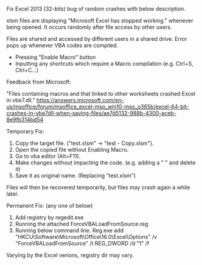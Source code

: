 Fix Excel 2013 (32-bits) bug of random crashes with below description.

xlsm files are displaying "Microsoft Excel has stopped working." whenever being opened.
It occurs randomly after file access by other users.

  Files are shared and accessed by different users in a shared drive.
  Error pops up whenever VBA codes are compiled. 
  - Pressing "Enable Macro" button
  - Inputting any shortcuts which require a Macro compilation (e.g. Ctrl+S, Ctrl+C...)

Feedback from Microsoft:

  "Files containing macros and that linked to other worksheets crashed Excel in vbe7.dll."
  https://answers.microsoft.com/en-us/msoffice/forum/msoffice_excel-mso_win10-mso_o365b/excel-64-bit-crashes-in-vbe7dll-when-saving-files/ae7d5132-988b-4300-aceb-8e9fb314bd54

Temporary Fix:

  1) Copy the target file. ("test.xlsm" -> "test - Copy.xlsm"). 
  2) Open the copied file without Enabling Macro.
  3) Go to vba editor (Alt+F11).
  4) Make changes without impacting the code. (e.g. adding a " " and delete it)
  5) Save it as original name. (Replacing "test.xlsm")
  
Files will then be recovered temporarily, but files may crash again a while later.

Permanent Fix: (any one of below)
1) Add registry by regedit.exe
2) Running the attached ForceVBALoadFromSource.reg
3) Running below command line.
Reg.exe add "HKCU\Software\Microsoft\Office\16.0\Excel\Options" /v "ForceVBALoadFromSource" /t REG_DWORD /d "1" /f


Varying by the Excel verions, registry dir may vary.

